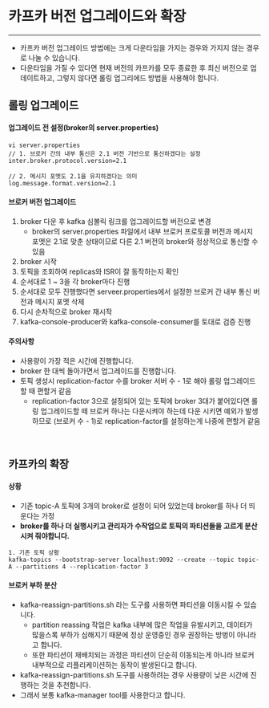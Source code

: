 # 카프카 버전 업그레이드와 확장

<hr>

- 카프카 버전 업그레이드 방법에는 크게 다운타임을 가지는 경우와 가지지 않는 경우로 나눌 수 있습니다.
- 다운타임을 가질 수 있다면 현재 버전의 카프카를 모두 종료한 후 최신 버전으로 업데이트하고, 그렇지 않다면 롤링 업그리에드 방법을 사용해야 합니다.

## 롤링 업그레이드

#### 업그레이드 전 설정(broker의 server.properties)
 
```
vi server.properties
// 1. 브로커 간의 내부 통신은 2.1 버전 기반으로 통신하겠다는 설정
inter.broker.protocol.version=2.1

// 2. 메시지 포멧도 2.1을 유지하겠다는 의미
log.message.format.version=2.1
```

#### 브로커 버전 업그레이드

1. broker 다운 후 kafka 심볼릭 링크를 업그레이드할 버전으로 변경
    - broker의 server.properties 파일에서 내부 브로커 프로토콜 버전과 메시지 포멧은 2.1로 맞춘 상태이므로 다른 2.1 버전의 broker와 정상적으로 통신할 수 있음
2. broker 시작
3. 토픽을 조회하여 replicas와 ISR이 잘 동작하는지 확인
4. 순서대로 1 ~ 3을 각 broker마다 진행
5. 순서대로 모두 진행했다면 serveer.properties에서 설정한 브로커 간 내부 통신 버전과 메시지 포멧 삭제
6. 다시 순차적으로 broker 재시작
7. kafka-console-producer와 kafka-console-consumer를 토대로 검증 진행

#### 주의사항

- 사용량이 가장 적은 시간에 진행합니다.
- broker 한 대씩 돌아가면서 업그레이드를 진행합니다.
- 토픽 생성시 replication-factor 수를 broker 서버 수 - 1로 해야 롤링 업그레이드할 때 편할거 같음
  - replication-factor 3으로 설정되어 있는 토픽에 broker 3대가 붙어있다면 롤링 업그레이드할 떼 브로커 하나는 다운시켜야 하는데 다운 시키면 예외가 발생하므로 (브로커 수 - 1)로 replication-factor를 설정하는게 나중에 편할거 같음

<br>

## 카프카의 확장

#### 상황

- 기존 topic-A 토픽에 3개의 broker로 설정이 되어 있었는데 broker를 하나 더 띄운다는 가정
- <b> broker를 하나 더 실행시키고 관리자가 수작업으로 토픽의 파티션들을 고르게 분산시켜 줘야합니다. </b>

```
1. 기존 토픽 상황
kafka-topics --bootstrap-server localhost:9092 --create --topic topic-A --partitions 4 --replication-factor 3
```

#### 브로커 부하 분산

- kafka-reassign-partitions.sh 라는 도구를 사용하면 파티션을 이동시킬 수 있습니다.
  - partition reassing 작업은 kafka 내부에 많은 작업을 유발시키고, 데이터가 많을스록 부하가 심해지기 때문에 정상 운영중인 경우 권장하는 방벙이 아니라고 합니다.
  - 또한 파티션이 재배치되는 과정은 파티션이 단순히 이동되는게 아니라 브로커 내부적으로 리플리케이션하는 동작이 발생된다고 합니다.
- kafka-reassign-partitions.sh 도구를 사용하려는 경우 사용량이 낮은 시간에 진행하는 것을 추천합니다.
- 그래서 보통 kafka-manager tool를 사용한다고 합니다.



